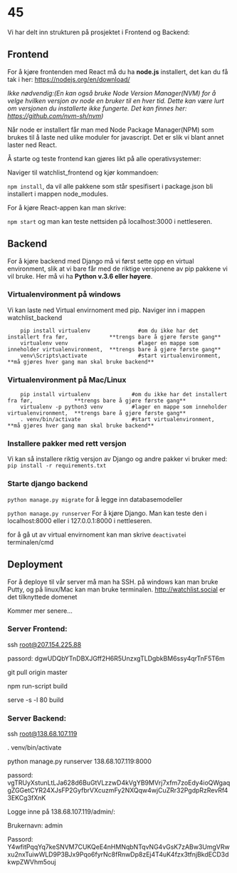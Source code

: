 # 45

Vi har delt inn strukturen på prosjektet i Frontend og Backend:

## Frontend 
For å kjøre frontenden med React må du ha __node.js__ installert, 
det kan du få tak i her: https://nodejs.org/en/download/


*Ikke nødvendig:(En kan også bruke Node Version Manager(NVM) for å velge hvilken versjon av node en bruker til en hver tid. Dette kan være lurt om versjonen du installerte ikke fungerte. Det kan finnes her: https://github.com/nvm-sh/nvm)*

Når node er installert får man med Node Package Manager(NPM) som brukes til å laste ned ulike moduler for javascript. Det er slik vi blant annet laster ned React.

Å starte og teste frontend kan gjøres likt på alle operativsystemer:

Naviger til watchlist_frontend og kjør kommandoen:

`npm install`, da vil alle pakkene som står spesifisert i package.json bli installert i mappen node_modules.

For å kjøre React-appen kan man skrive:

`npm start` og man kan teste nettsiden på localhost:3000 i nettleseren.


## Backend
For å kjøre backend med Django må vi først sette opp en virtual environment, slik at vi bare får med de riktige versjonene av pip pakkene vi vil bruke. Her må vi ha __Python v.3.6 eller høyere__.

### Virtualenvironment på windows
Vi kan laste ned Virtual envirnoment med pip. Naviger inn i mappen watchlist_backend

        pip install virtualenv               #om du ikke har det installert fra før,             **trengs bare å gjøre første gang**
        virtualenv venv                      #lager en mappe som inneholder virtualenvironment,  **trengs bare å gjøre første gang**
        venv\Scripts\activate                #start virtualenvironment,                          **må gjøres hver gang man skal bruke backend**

### Virtualenvironment på Mac/Linux

        pip install virtualenv             #om du ikke har det installert fra før,             **trengs bare å gjøre første gang**
        virtualenv -p python3 venv         #lager en mappe som inneholder virtualenvironment,  **trengs bare å gjøre første gang**
        . venv/bin/activate                #start virtualenvironment,                          **må gjøres hver gang man skal bruke backend**
### Installere pakker med rett versjon

Vi kan så installere riktig versjon av Django og andre pakker vi bruker med: `pip install -r requirements.txt`

### Starte django backend

`python manage.py migrate` for å legge inn databasemodeller

`python manage.py runserver` For å kjøre Django. Man kan teste den i localhost:8000 eller i 127.0.0.1:8000 i nettleseren.

for å gå ut av virtual envirnoment kan man skrive `deactivate`i terminalen/cmd

## Deployment
For å deploye til vår server må man ha SSH. på windows kan man bruke Putty, og på linux/Mac kan man bruke terminalen.
http://watchlist.social er det tilknyttede domenet

Kommer mer senere...

### Server Frontend:
 ssh root@207.154.225.88
 
 passord: dgwUDQbYTnDBXJGff2H6R5UnzxgTLDgbkBM6ssy4qrTnF5T6m
 
 git pull origin master
 
 npm run-script build
 
 serve -s -l 80 build

### Server Backend:
ssh root@138.68.107.119

. venv/bin/activate

python manage.py runserver 138.68.107.119:8000

passord: vgTRUyXstunLtLJa628d6BuGtVLzzwD4kVgYB9MVrj7xfm7zoEdy4ioQWgaqgZGGetCYR24XJsFP2GyfbrVXcuzmFy2NXQqw4wjCuZRr32PgdpRzRevRf43EKCg3fXnK

Logge inne på 138.68.107.119/admin/:

Brukernavn: admin

Passord: Y4wfitPqqYq7keSNVM7CUKQeE4nHMNqbNTqvNG4vGsK7zABw3UmgVRwxu2nxTuiwWLD9P3BJx9Pqo6fyrNc8fRnwDp8zEj4T4uK4fzx3tfnjBkdECD3dkwpZWVhm5ouj




